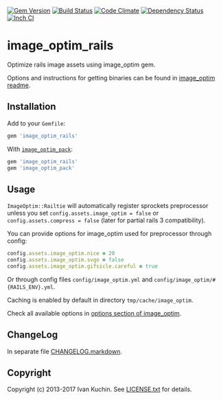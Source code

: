 [![Gem Version](https://img.shields.io/gem/v/image_optim_rails.svg?style=flat)](https://rubygems.org/gems/image_optim_rails)
[![Build Status](https://img.shields.io/travis/toy/image_optim_rails/master.svg?style=flat)](https://travis-ci.org/toy/image_optim_rails)
[![Code Climate](https://img.shields.io/codeclimate/github/toy/image_optim_rails.svg?style=flat)](https://codeclimate.com/github/toy/image_optim_rails)
[![Dependency Status](https://img.shields.io/gemnasium/toy/image_optim_rails.svg?style=flat)](https://gemnasium.com/toy/image_optim_rails)
[![Inch CI](https://inch-ci.org/github/toy/image_optim_rails.svg?branch=master&style=flat)](https://inch-ci.org/github/toy/image_optim_rails)

# image\_optim\_rails

Optimize rails image assets using image_optim gem.

Options and instructions for getting binaries can be found in [image_optim readme](https://github.com/toy/image_optim).

## Installation

Add to your `Gemfile`:

```ruby
gem 'image_optim_rails'
```

With [`image_optim_pack`](https://github.com/toy/image_optim_pack):

```ruby
gem 'image_optim_rails'
gem 'image_optim_pack'
```

## Usage

`ImageOptim::Railtie` will automatically register sprockets preprocessor unless you set `config.assets.image_optim = false` or `config.assets.compress = false` (later for partial rails 3 compatibility).

You can provide options for image_optim used for preprocessor through config:

```ruby
config.assets.image_optim.nice = 20
config.assets.image_optim.svgo = false
config.assets.image_optim.gifsicle.careful = true
```

Or through config files `config/image_optim.yml` and `config/image_optim/#{RAILS_ENV}.yml`.

Caching is enabled by default in directory `tmp/cache/image_optim`.

Check all available options in [options section of image_optim](https://github.com/toy/image_optim#options).

## ChangeLog

In separate file [CHANGELOG.markdown](CHANGELOG.markdown).

## Copyright

Copyright (c) 2013-2017 Ivan Kuchin. See [LICENSE.txt](LICENSE.txt) for details.

